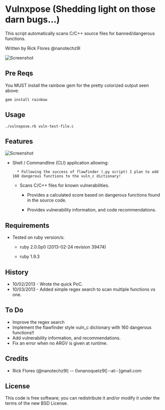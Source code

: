 
Vulnxpose (Shedding light on those darn bugs...)
==============

This script automatically scans C/C++ source files for banned/dangerous functions.

Written by Rick Flores @nanotechz9l

![Screenshot](http://img10.imageshack.us/img10/7636/fpg5.png)

## Pre Reqs

You MUST install the rainbow gem for the pretty colorized output seen above:

	gem install rainbow
	
## Usage
	./vulnxpose.rb vuln-test-file.c
	
## Features

 ![Screenshot](http://img600.imageshack.us/img600/1108/to5y.png)

* Shell / Commandline (CLI) application allowing:

        * Following the success of flawfinder (.py script) I plan to add 160 dangerous functions to the vuln_c dictionary!

	* Scans C/C++ files for known vulnerabilities.

        * Provides a calculated score based on dangerous functions found in the source code.

        * Provides vulnerability information, and code recommendations. 

## Requirements
* Tested on ruby version/s:
	* ruby 2.0.0p0 (2013-02-24 revision 39474)
	
	* ruby 1.9.3

## History
* 10/02/2013 - Wrote the quick PoC.
* 10/03/2013 - Added simple regex search to scan multiple functions vs one.

## To Do
* Improve the regex search
* Implement the flawfinder style vuln_c dictionary with 160 dangerous functions!!
* Add vulnerability information, and recommendations.
* Fix an error when no ARGV is given at runtime.

## Credits
* Rick Flores (@nanotechz9l) -- 0xnanoquetz9l[--at--]gmail.com

## License
This code is free software; you can redistribute it and/or modify it under the
terms of the new BSD License.
